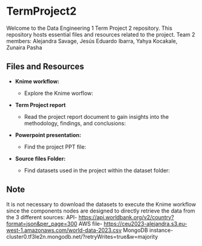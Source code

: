 # TermProject2

Welcome to the Data Engineering 1 Term Project 2 repository. This repository hosts essential files and resources related to the project.
Team 2 members: Alejandra Savage, Jesús Eduardo Ibarra, Yahya Kocakale, Zunaira Pasha


## Files and Resources

- **Knime workflow:**
  - Explore the Knime worflow:


- **Term Project report**
  - Read the project report document to gain insights into the methodology, findings, and conclusions:


- **Powerpoint presentation:**
  - Find the project PPT file:


- **Source files Folder:**
  - Find datasets used in the project within the dataset folder:


## Note
It is not necessary to download the datasets to execute the Knime workflow since the components nodes are designed to directly retrieve the data from the 3 different sources:
API- https://api.worldbank.org/v2/country?format=json&per_page=300
AWS file- https://ceu2023-alejandra.s3.eu-west-1.amazonaws.com/world-data-2023.csv
MongoDB instance- cluster0.tf3le2n.mongodb.net/?retryWrites=true&w=majority
